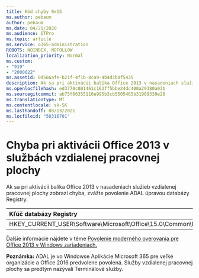 ```yaml
---
title: Kód chyby 0x15
ms.author: pebaum
author: pebaum
ms.date: 04/21/2020
ms.audience: ITPro
ms.topic: article
ms.service: o365-administration
ROBOTS: NOINDEX, NOFOLLOW
localization_priority: Normal
ms.custom:
- "919"
- "2000022"
ms.assetid: 0d566afe-b21f-4f1b-8ca9-4b4d3b0f5435
description: Ak sa pri aktivácii balíka Office 2013 v nasadeniach služieb vzdialenej pracovnej plochy zobrazí chyba, zvážte povolenie ADAL úpravou databázy Registry.
ms.openlocfilehash: ed3770c001461c162ff5bbe24dc400a29380a03b
ms.sourcegitcommit: ab75f66355116e995b3cb5505465b31989339e28
ms.translationtype: MT
ms.contentlocale: sk-SK
ms.lasthandoff: 08/13/2021
ms.locfileid: "58316701"
---
```

# <a name="error-while-activation-office-2013-on-remote-desktop-services"></a>Chyba pri aktivácii Office 2013 v službách vzdialenej pracovnej plochy

Ak sa pri aktivácii balíka Office 2013 v nasadeniach služieb vzdialenej pracovnej plochy zobrazí chyba, zvážte povolenie ADAL úpravou databázy Registry.
  
|**Kľúč databázy Registry**|**Typ**|**Hodnota**|
|:-----|:-----|:-----|
|HKEY_CURRENT_USER\Software\Microsoft\Office\15.0\Common\Identity\EnableADAL  <br/> |REG_DWORD  <br/> |1  <br/> |

Ďalšie informácie nájdete v téme [Povolenie moderného overovania pre Office 2013 v Windows zariadeniach.](https://docs.microsoft.com/microsoft-365/admin/security-and-compliance/enable-modern-authentication)
  
**Poznámka:** ADAL je vo Windowse Aplikácie Microsoft 365 pre veľké organizácie a Office 2016 predvolene povolená. Služby vzdialenej pracovnej plochy sa predtým nazývali Terminálové služby.
  